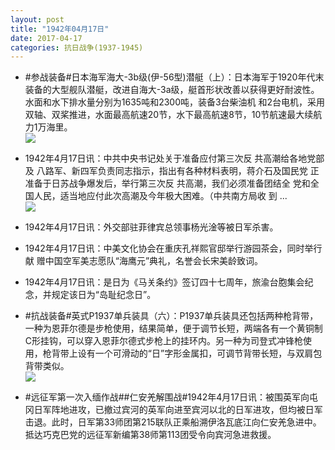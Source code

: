 ```yaml
---
layout: post
title: "1942年04月17日"
date: 2017-04-17
categories: 抗日战争(1937-1945)
---
```


<meta name="referrer" content="no-referrer" />

- #参战装备#日本海军海大-3b级(伊-56型)潜艇（上）：日本海军于1920年代末装备的大型舰队潜艇，改进自海大-3a级，艇首形状改善以获得更好耐波性。水面和水下排水量分别为1635吨和2300吨，装备3台柴油机 和2台电机，采用双轴、双桨推进，水面最高航速20节，水下最高航速8节，10节航速最大续航力1万海里。 <br/><img src="https://wx2.sinaimg.cn/large/aca367d8ly1feq0tcrw9cj20qd0awjut.jpg" />

- 1942年4月17日讯：中共中央书记处关于准备应付第三次反 共高潮给各地党部及 八路军、新四军负责同志指示，指出有各种材料表明，蒋介石及国民党 正准备于日苏战争爆发后，举行第三次反 共高潮，我们必须准备团结全 党和全国人民，适当地应付此次高潮及今年极大困难。（中共南方局收 到 ... <br/><img src="https://wx2.sinaimg.cn/large/aca367d8ly1fepxf7zj68j20c80aywel.jpg" />

- 1942年4月17日讯：外交部驻菲律宾总领事杨光淦等被日军杀害。 

- 1942年4月17日讯：中美文化协会在重庆孔祥熙官邸举行游园茶会，同时举行献 赠中国空军美志愿队“海鹰元”典礼，名誉会长宋美龄致词。 

- 1942年4月17日讯：是日为《马关条约》签订四十七周年，旅渝台胞集会纪 念，并规定该日为“岛耻纪念日”。 

- #抗战装备#英式P1937单兵装具（六）：P1937单兵装具还包括两种枪背带，一种为恩菲尔德是步枪使用，结果简单，便于调节长短，两端各有一个黄铜制C形挂钩，可以穿入恩菲尔德式步枪上的挂环内。另一种为司登式冲锋枪使用，枪背带上设有一个可滑动的“日”字形金属扣，可调节背带长短，与双肩包背带类似。 <br/><img src="https://wx3.sinaimg.cn/large/aca367d8ly1fepg2kh552j209r0mm0vn.jpg" />

- #远征军第一次入缅作战##仁安羌解围战#1942年4月17日讯：被围英军向屯冈日军阵地进攻，已撤过宾河的英军向进至宾河以北的日军进攻，但均被日军击退。此时，日军第33师团第215联队正乘船溯伊洛瓦底江向仁安羌急进中。抵达巧克巴党的远征军新编第38师第113团受令向宾河急进救援。 


